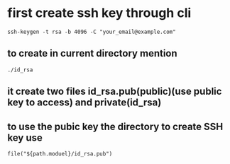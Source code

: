 # first create ssh key through cli
```
ssh-keygen -t rsa -b 4096 -C "your_email@example.com"
```
## to create in current directory mention 
```./id_rsa ```
## it create two files  id_rsa.pub(public)(use public key to access) and private(id_rsa)
## to use the pubic key the directory to create SSH key use
```
file("${path.moduel}/id_rsa.pub")
```
